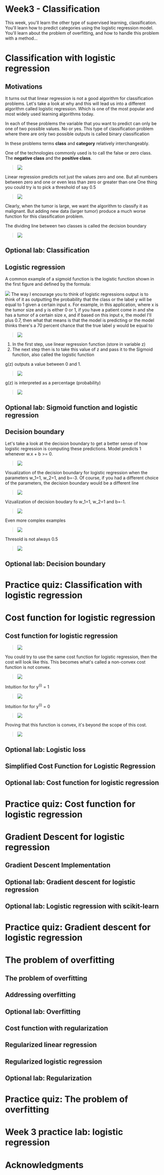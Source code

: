 # Week3 - Classification

This week, you'll learn the other type of supervised learning, classification. You'll learn how to predict categories using the logistic regression model. You'll learn about the problem of overfitting, and how to handle this problem with a method...


# Classification with logistic regression

## Motivations

It turns out that linear regression is not a good algorithm for classification problems. Let's take a look at why and this will lead us into a different algorithm called logistic regression. Which is one of the most popular and most widely used learning algorithms today.

In each of these problems the variable that you want to predict can only be one of two possible values. No or yes. 
This type of classification problem where there are only two possible outputs is called binary classification

In these problems terms **class** and **category** relatively interchangeably.

One of the technologies commonly used is to call the false or zero class. The **negative class** and the **positive class**.

> <img src="./images/w03-01-Motivations/img_2023-01-29_09-23-57.png">

<!--img src="./images/w03-01-Motivations/img_2023-01-29_09-24-04.png"-->

Linear regression predicts not just the values zero and one. But all numbers between zero and one or even less than zero or greater than one
One thing you could try is to pick a threshold of say 0.5

> <img src="./images/w03-01-Motivations/img_2023-01-29_09-24-15.png">

Clearly, when the tumor is large, we want the algorithm to classify it as malignant. 
But adding new data (larger tumor) produce a much worse function for this classification problem.

The dividing line between two classes is called the decision boundary 

> <img src="./images/w03-01-Motivations/img_2023-01-29_09-24-53.png">



## Optional lab: Classification

## Logistic regression


A common example of a sigmoid function is the logistic function shown in the first figure and defined by the formula:

![](sigmoid.svg)
 The way I encourage you to think of logistic regressions output is to think of it as outputting the probability that the class or the label y will be equal to 1 given a certain input x. For example, in this application, where x is the tumor size and y is either 0 or 1, if you have a patient come in and she has a tumor of a certain size x, and if based on this input x, the model I'll plus 0.7, then what that means is that the model is predicting or the model thinks there's a 70 percent chance that the true label y would be equal to 
> <img src="./images/w03-02-Logistic_regression/img_2023-01-29_10-12-47.png">

1. In the first step, use linear regression function (store in variable z) 
1. The next step then is to take this value of z and pass it to the Sigmoid function, also called the logistic function

g(z) outputs a value between 0 and 1. 

> <img src="./images/w03-02-Logistic_regression/img_2023-01-29_10-14-33.png">

g(z) is interpreted as a percentage (probability)

> <img src="./images/w03-02-Logistic_regression/img_2023-01-29_10-16-38.png">


## Optional lab: Sigmoid function and logistic regression

## Decision boundary

Let's take a look at the decision boundary to get a better sense of how logistic regression is computing these predictions.
Model predicts 1 whenever w.x + b >= 0.

> <img src="./images/w03-03-Decision_boundary/img_2023-01-29_11-15-02.png">

Visualization of the decision boundary for logistic regression when the parameters w_1=1, w_2=1, and b=-3. 
Of course, if you had a different choice of the parameters, the decision boundary would be a different line

> <img src="./images/w03-03-Decision_boundary/img_2023-01-29_11-19-39.png">


Vizualization of decision boudary fo w_1=1, w_2=1 and b=-1.

> <img src="./images/w03-03-Decision_boundary/img_2023-01-29_11-22-58.png">


Even more complex examples

> <img src="./images/w03-03-Decision_boundary/img_2023-01-29_11-25-10.png">

Thresold is not always 0.5

> <img src="./images/w03-03-Decision_boundary/img_2023-01-29_11-30-40.png">

## Optional lab: Decision boundary



# Practice quiz: Classification with logistic regression


# Cost function for logistic regression

## Cost function for logistic regression

> <img src="./images/w03-04-Cost_function_for_logistic_regression/img_2023-01-29_12-00-44.png">

You could try to use the same cost function for logistic regression, then the cost will look like this. 
This becomes what's called a non-convex cost function is not convex. 

> <img src="./images/w03-04-Cost_function_for_logistic_regression/img_2023-01-29_12-03-03.png">

Intuition for for y<sup>(i)</sup> = 1 

> <img src="./images/w03-04-Cost_function_for_logistic_regression/img_2023-01-29_12-11-27.png">

Intuition for for y<sup>(i)</sup> = 0

> <img src="./images/w03-04-Cost_function_for_logistic_regression/img_2023-01-29_12-13-14.png">

Proving that this function is convex, it's beyond the scope of this cost.

> <img src="./images/w03-04-Cost_function_for_logistic_regression/img_2023-01-29_12-15-29.png">

## Optional lab: Logistic loss

## Simplified Cost Function for Logistic Regression

## Optional lab: Cost function for logistic regression



# Practice quiz: Cost function for logistic regression

# Gradient Descent for logistic regression

## Gradient Descent Implementation

## Optional lab: Gradient descent for logistic regression

## Optional lab: Logistic regression with scikit-learn




# Practice quiz: Gradient descent for logistic regression



# The problem of overfitting

## The problem of overfitting

## Addressing overfitting

## Optional lab: Overfitting

## Cost function with regularization

## Regularized linear regression

## Regularized logistic regression

## Optional lab: Regularization




# Practice quiz: The problem of overfitting



# Week 3 practice lab: logistic regression



# Acknowledgments
